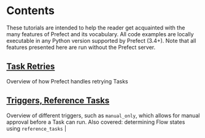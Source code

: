 # Contents

These tutorials are intended to help the reader get acquainted with the many features of Prefect and its vocabulary.  All code examples
are locally executable in any Python version supported by Prefect (3.4+).  Note that all features presented here are run without
the Prefect server.

## [Task Retries](task-retries.html) 
Overview of how Prefect handles retrying Tasks 

## [Triggers, Reference Tasks](triggers-and-references.html)
Overview of different triggers, such as `manual_only`, which allows for manual approval before a Task can run.  Also covered: determining Flow states using `reference_tasks` |
